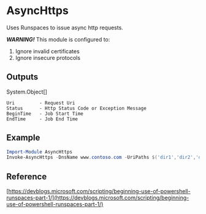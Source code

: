 # AsyncHttps #

Uses Runspaces to issue async http requests.

***WARNING!*** This module is configured to:

1. Ignore invalid certificates
2. Ignore insecure protocols

## Outputs ##

System.Object[]

    Uri         - Request Uri
    Status      - Http Status Code or Exception Message
    BeginTime   - Job Start Time
    EndTime     - Job End Time

## Example ##

```powershell
Import-Module AsyncHttps
Invoke-AsyncHttps -DnsName www.contoso.com -UriPaths $('dir1','dir2','dir3')
```

## Reference ##

[https://devblogs.microsoft.com/scripting/beginning-use-of-powershell-runspaces-part-1/](https://devblogs.microsoft.com/scripting/beginning-use-of-powershell-runspaces-part-1/)
